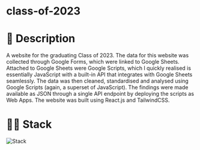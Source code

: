 # class-of-2023

# 📃 Description
A website for the graduating Class of 2023. The data for this website was collected through Google Forms, which were linked to Google Sheets. Attached to Google Sheets were Google Scripts, which I quickly realised is essentially JavaScript with a built-in API that integrates with Google Sheets seamlessly. The data was then cleaned, standardised and analysed using Google Scripts (again, a superset of JavaScript). The findings were made available as JSON through a single API endpoint by deploying the scripts as Web Apps. The website was built using React.js and TailwindCSS.

# 👨‍💻 Stack
![Stack](https://skillicons.dev/icons?i=js,react,tailwind)